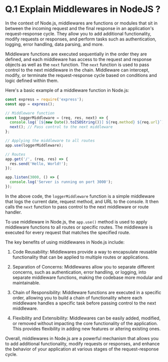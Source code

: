 # Q.1 Explain Middlewares in NodeJS ?

In the context of Node.js, middlewares are functions or modules that sit in between the incoming request and the final response in an application's request-response cycle. They allow you to add additional functionality, modify requests or responses, and perform tasks such as authentication, logging, error handling, data parsing, and more.

Middleware functions are executed sequentially in the order they are defined, and each middleware has access to the request and response objects as well as the `next` function. The `next` function is used to pass control to the next middleware in the chain. Middleware can intercept, modify, or terminate the request-response cycle based on conditions and logic defined within them.

Here's a basic example of a middleware function in Node.js:

```javascript
const express = require('express');
const app = express();

// Middleware function
const loggerMiddleware = (req, res, next) => {
  console.log(`[${new Date().toISOString()}] ${req.method} ${req.url}`);
  next(); // Pass control to the next middleware
};

// Applying the middleware to all routes
app.use(loggerMiddleware);

// Routes
app.get('/', (req, res) => {
  res.send('Hello, World!');
});

app.listen(3000, () => {
  console.log('Server is running on port 3000');
});
```

In the above code, the `loggerMiddleware` function is a simple middleware that logs the current date, request method, and URL to the console. It then calls the `next` function to pass control to the next middleware or route handler.

To use middleware in Node.js, the `app.use()` method is used to apply middleware functions to all routes or specific routes. The middleware is executed for every request that matches the specified route.

The key benefits of using middlewares in Node.js include:

1. Code Reusability: Middlewares provide a way to encapsulate reusable functionality that can be applied to multiple routes or applications.

2. Separation of Concerns: Middlewares allow you to separate different concerns, such as authentication, error handling, or logging, into separate middleware functions, making the codebase more modular and maintainable.

3. Chain of Responsibility: Middleware functions are executed in a specific order, allowing you to build a chain of functionality where each middleware handles a specific task before passing control to the next middleware.

4. Flexibility and Extensibility: Middlewares can be easily added, modified, or removed without impacting the core functionality of the application. This provides flexibility in adding new features or altering existing ones.

Overall, middlewares in Node.js are a powerful mechanism that allows you to add additional functionality, modify requests or responses, and enhance the behavior of your application at various stages of the request-response cycle.